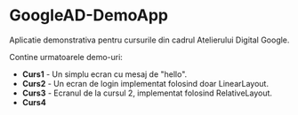 # GoogleAD-DemoApp
Aplicatie demonstrativa pentru cursurile din cadrul Atelierului Digital Google.

Contine urmatoarele demo-uri: 
- **Curs1** - Un simplu ecran cu mesaj de "hello".
- **Curs2** - Un ecran de login implementat folosind doar LinearLayout.
- **Curs3** - Ecranul de la cursul 2, implementat folosind RelativeLayout.
- **Curs4** 
